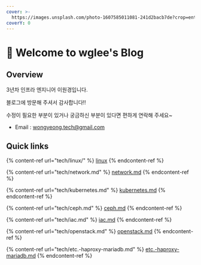 ```yaml
---
cover: >-
  https://images.unsplash.com/photo-1607585011081-241d2bacb7de?crop=entropy&cs=tinysrgb&fm=jpg&ixid=MnwxOTcwMjR8MHwxfHNlYXJjaHwyfHxzd2lzc3xlbnwwfHx8fDE2NzM1OTQ0NzA&ixlib=rb-4.0.3&q=80
coverY: 0
---
```


# 👋 Welcome to wglee's Blog

## Overview

3년차 인프라 엔지니어 이원경입니다.&#x20;

블로그에 방문해 주셔서 감사합니다!!&#x20;

수정이 필요한 부분이 있거나 궁금하신 부분이 있다면 편하게 연락해 주세요\~

* Email : wongyeong.tech@gmail.com





## Quick links

{% content-ref url="tech/linux/" %}
[linux](tech/linux/)
{% endcontent-ref %}

{% content-ref url="tech/network.md" %}
[network.md](tech/network.md)
{% endcontent-ref %}

{% content-ref url="tech/kubernetes.md" %}
[kubernetes.md](tech/kubernetes.md)
{% endcontent-ref %}

{% content-ref url="tech/ceph.md" %}
[ceph.md](tech/ceph.md)
{% endcontent-ref %}

{% content-ref url="tech/iac.md" %}
[iac.md](tech/iac.md)
{% endcontent-ref %}

{% content-ref url="tech/openstack.md" %}
[openstack.md](tech/openstack.md)
{% endcontent-ref %}

{% content-ref url="tech/etc.-haproxy-mariadb.md" %}
[etc.-haproxy-mariadb.md](tech/etc.-haproxy-mariadb.md)
{% endcontent-ref %}



